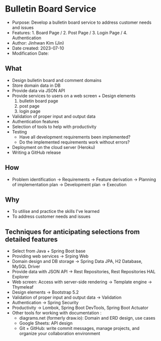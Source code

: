 # Bulletin Board Service
 * Purpose: Develop a bulletin board service to address customer needs and issues
 * Features: 1. Board Page / 2. Post Page / 3. Login Page / 4. Authentication 
 * Author: Jinhwan Kim (Jin)
 * Date created: 2023-07-10
 * Modification Date:

## What 
  * Design bulletin board and comment domains
  * Store domain data in DB
  * Provide data via JSON API 
  * Provide services to users on a web screen + Design elements
    1. bulletin board page
    2. post page
    3. login page
  * Validation of proper input and output data
  * Authentication features
  * Selection of tools to help with productivity
  * Testing
    - Have all development requirements been implemented?
    - Do the implemented requirements work without errors?      
  * Deployment on the cloud server (Heroku)
  * Writing a GitHub release

## How
  * Problem identification -> Requirements -> Feature derivation -> Planning of implementation plan 
    -> Development plan -> Execution

## Why
  * To utilise and practice the skills I've learned
  * To address customer needs and issues

## Techniques for anticipating selections from detailed features
  * Select from Java + Spring Boot base
  * Providing web services -> Srping Web
  * Domain design and DB storage -> Spring Data JPA, H2 Database, MySQL Driver
  * Provide data with JSON API -> Rest Repositories, Rest Repositories HAL Explorer
  * Web screen: Access with server-side rendering -> Template engine -> Thymeleaf
  * Design elements -> Bootstrap 5.2
  * Validation of proper input and output data -> Validation
  * Authentication -> Spring Security
  * Productivity -> Lombok, Spring Boot DevTools, Spring Boot Actuator
  * Other tools for working with documentation : 
    - diagrams.net (formerly draw.io): Domain and ERD design, use cases
    - Google Sheets: API design
    - Git + GitHub: write commit messages, manage projects, and organize your collaboration environment

